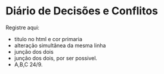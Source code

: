 # Diário de Decisões e Conflitos

Registre aqui:
- titulo no html e cor primaria
- alteração simultânea da mesma linha
- junção dos dois
- junção dos dois, por ser possivel.
- A,B,C 24/9.
